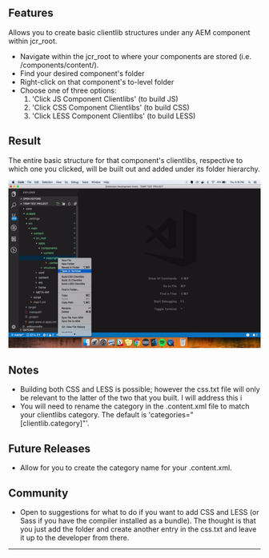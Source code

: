 ## Features

Allows you to create basic clientlib structures under any AEM component within jcr_root.

- Navigate within the jcr_root to where your components are stored (i.e. /components/content/).
- Find your desired component's folder
- Right-click on that component's to-level folder
- Choose one of three options:
    1. 'Click JS Component Clientlibs' (to build JS)
    1. 'Click CSS Component Clientlibs' (to build CSS)
    1. 'Click LESS Component Clientlibs' (to build LESS)

## Result
The entire basic structure for that component's clientlibs, respective to which one you clicked, will be built out and added under its folder hierarchy.

![Component Clientlib Builder](images/demo.gif)

## Notes
- Building both CSS and LESS is possible; however the css.txt file will only be relevant to the latter of the two that you built. I will address this i
- You will need to rename the category in the .content.xml file to match your clientlibs category. The default is 'categories="[clientlib.category]"'.

## Future Releases
- Allow for you to create the category name for your .content.xml.

## Community
- Open to suggestions for what to do if you want to add CSS and LESS (or Sass if you have the compiler installed as a bundle). The thought is that you just add the folder and create another entry in the css.txt and leave it up to the developer from there.

---------------------------------------------------------------------------------------------------------------------------------------------------------
